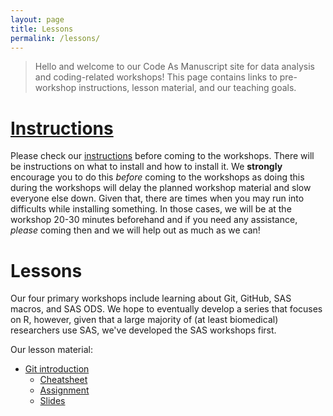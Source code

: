 ```yaml
---
layout: page
title: Lessons
permalink: /lessons/
---
```


> Hello and welcome to our Code As Manuscript site for data analysis
> and coding-related workshops!  This page contains links to
> pre-workshop instructions, lesson material, and our teaching goals.

# [Instructions](/lessons/instructions/index.html) #

Please check our [instructions](/lessons/instructions/index.html)
before coming to the workshops.  There will be instructions on what to
install and how to install it.  We **strongly** encourage you to do
this *before* coming to the workshops as doing this during the
workshops will delay the planned workshop material and slow everyone
else down.  Given that, there are times when you may run into
difficults while installing something.  In those cases, we will be at
the workshop 20-30 minutes beforehand and if you need any assistance,
*please* coming then and we will help out as much as we can!

# Lessons #

Our four primary workshops include learning about Git, GitHub, SAS
macros, and SAS ODS.  We hope to eventually develop a series that
focuses on R, however, given that a large majority of (at least
biomedical) researchers use SAS, we've developed the SAS workshops
first.

Our lesson material:

* [Git introduction](/lessons/git/index.html)
    * [Cheatsheet](/lessons/git/cheatsheet/index.html)
    * [Assignment](/lessons/git/assignment/index.html)
    * [Slides](/lessons/git/slides/index.html)
